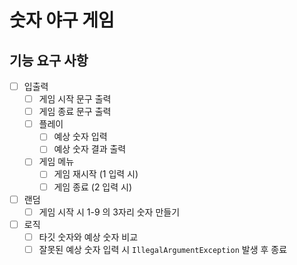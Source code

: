 # 숫자 야구 게임

## 기능 요구 사항

- [ ] 입출력
    - [ ] 게임 시작 문구 출력
    - [ ] 게임 종료 문구 출력
    - [ ] 플레이
        - [ ] 예상 숫자 입력
        - [ ] 예상 숫자 결과 출력
    - [ ] 게임 메뉴
        - [ ] 게임 재시작 (1 입력 시)
        - [ ] 게임 종료 (2 입력 시)
- [ ] 랜덤
    - [ ] 게임 시작 시 1-9 의 3자리 숫자 만들기
- [ ] 로직
    - [ ] 타깃 숫자와 예상 숫자 비교
    - [ ] 잘못된 예상 숫자 입력 시 `IllegalArgumentException` 발생 후 종료
